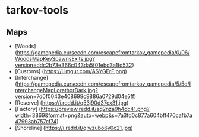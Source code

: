 # tarkov-tools

## Maps 

- [Woods] (https://gamepedia.cursecdn.com/escapefromtarkov_gamepedia/0/06/WoodsMapKeySpawnsExits.jpg?version=ddc2b73e366c043da5f01ebd3a1fd532)
- [Customs] (https://i.imgur.com/ASYGErF.png)
- [Interchange] (https://gamepedia.cursecdn.com/escapefromtarkov_gamepedia/5/5d/InterchangeMapLorathorDark.jpg?version=7d0f0043e408699c9886a0729d04e5ff)
- [Reserve] (https://i.redd.it/q53j90d37cx31.jpg)
- [Factory] (https://preview.redd.it/aq2nza9h4dc41.png?width=3869&format=png&auto=webp&s=7a3fd0c877a604bff470cafb7a47993ab757cf74)
- [Shoreline] (https://i.redd.it/qlwzubo6y0c21.jpg)
